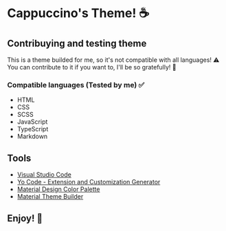 # Cappuccino's Theme! ☕

## Contribuying and testing theme
This is a theme builded for me, so it's not compatible with all languages! ⚠️
You can contribute to it if you want to, I'll be so gratefully! 💙

### Compatible languages (Tested by me) ✅
- HTML
- CSS
- SCSS
- JavaScript
- TypeScript
- Markdown

## Tools
- [Visual Studio Code](https://code.visualstudio.com/)
- [Yo Code - Extension and Customization Generator](https://github.com/Microsoft/vscode-generator-code)
- [Material Design Color Palette](https://m1.material.io/style/color.html#color-color-palette)
- [Material Theme Builder](https://m3.material.io/theme-builder#/custom)

## **Enjoy!** 💖
